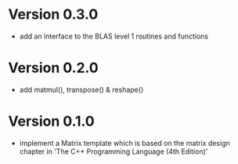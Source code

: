 # Version 0.3.0
+ add an interface to the BLAS level 1 routines and functions 

# Version 0.2.0
+ add matmul(), transpose() & reshape()

# Version 0.1.0
+ implement a Matrix template which is based on the matrix design chapter in 'The C++ Programming Language (4th Edition)'
